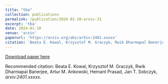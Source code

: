 ```yaml
---
title: "tba"
collection: publications
permalink: /publication/2024-01-10-arxiv-31
excerpt: 'tba'
date: 2024-01-10
venue: 'arxiv'
paperurl: 'https://arxiv.org/abs/arXiv:2401.xxxxx'
citation: 'Beata E. Kowal, Krzysztof M. Graczyk, Rwik Dharmapal Banerjee, Artur M. Ankowski, Hemant Prasad, Jan T. Sobczyk, arXiv:2401.xxxxx'
---
```


[Download paper here](https://arxiv.org/pdf/2401.xxxxx)

Recommended citation: Beata E. Kowal, Krzysztof M. Graczyk, Rwik Dharmapal Banerjee, Artur M. Ankowski, Hemant Prasad, Jan T. Sobczyk, <i>arxiv:2401.xxxxx</i>.
